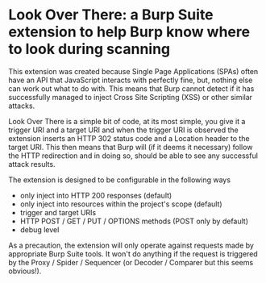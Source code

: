 # Look Over There: a Burp Suite extension to help Burp know where to look during scanning

This extension was created because Single Page Applications (SPAs) often have an API that JavaScript interacts with perfectly fine, but, nothing else can work out what to do with.  This means that Burp cannot detect if it has successfully managed to inject Cross Site Scripting (XSS) or other similar attacks.

Look Over There is a simple bit of code, at its most simple, you give it a trigger URI and a target URI and when the trigger URI is observed the extension inserts an HTTP 302 status code and a Location header to the target URI.  This then means that Burp will (if it deems it necessary) follow the HTTP redirection and in doing so, should be able to see any successful attack results.

The extension is designed to be configurable in the following ways

* only inject into HTTP 200 responses (default)
* only inject into resources within the project's scope (default)
* trigger and target URIs
* HTTP POST / GET / PUT / OPTIONS methods (POST only by default)
* debug level

As a precaution, the extension will only operate against requests made by appropriate Burp Suite tools.  It won't do anything if the request is triggered by the Proxy / Spider / Sequencer (or Decoder / Comparer but this seems obvious!).
